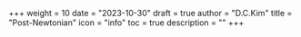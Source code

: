 +++
weight = 10
date = "2023-10-30"
draft = true
author = "D.C.Kim"
title = "Post-Newtonian"
icon = "info"
toc = true
description = ""
+++


